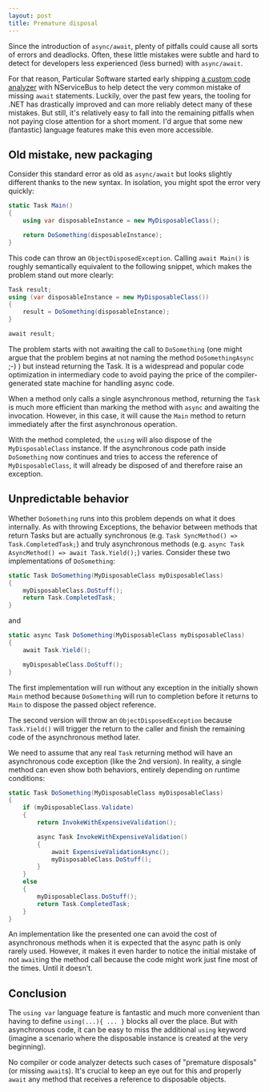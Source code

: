 ```yaml
---
layout: post
title: Premature disposal
---
```


Since the introduction of `async/await`, plenty of pitfalls could cause all sorts of errors and deadlocks. Often, these little mistakes were subtle and hard to detect for developers less experienced (less burned) with `async/await`.

For that reason, Particular Software started early shipping [a custom code analyzer](https://github.com/Particular/NServiceBus/blob/master/src/NServiceBus.Core.Analyzer/AwaitOrCaptureTasksAnalyzer.cs) with NServiceBus to help detect the very common mistake of missing `await` statements. Luckily, over the past few years, the tooling for .NET has drastically improved and can more reliably detect many of these mistakes. But still, it's relatively easy to fall into the remaining pitfalls when not paying close attention for a short moment. I'd argue that some new (fantastic) language features make this even more accessible.

## Old mistake, new packaging

Consider this standard error as old as `async/await` but looks slightly different thanks to the new syntax. In isolation, you might spot the error very quickly:

```csharp
static Task Main()
{
    using var disposableInstance = new MyDisposableClass();

    return DoSomething(disposableInstance);
}
```

This code can throw an `ObjectDisposedException`. Calling `await Main()` is roughly semantically equivalent to the following snippet, which makes the problem stand out more clearly:

```csharp
Task result;
using (var disposableInstance = new MyDisposableClass())
{
    result = DoSomething(disposableInstance);
}

await result;
```

The problem starts with not awaiting the call to `DoSomething` (one might argue that the problem begins at not naming the method `DoSomethingAsync` ;-) ) but instead returning the Task. It is a widespread and popular code optimization in intermediary code to avoid paying the price of the compiler-generated state machine for handling async code.

When a method only calls a single asynchronous method, returning the `Task` is much more efficient than marking the method with `async` and awaiting the invocation. However, in this case, it will cause the `Main` method to return immediately after the first asynchronous operation.

With the method completed, the `using` will also dispose of the `MyDisposableClass` instance. If the asynchronous code path inside `DoSomething` now continues and tries to access the reference of `MyDisposableClass`, it will already be disposed of and therefore raise an exception.

## Unpredictable behavior

Whether `DoSomething` runs into this problem depends on what it does internally. As with throwing Exceptions, the behavior between methods that return Tasks but are actually synchronous (e.g. `Task SyncMethod() => Task.CompletedTask;`) and truly asynchronous methods (e.g. `async Task AsyncMethod() => await Task.Yield();`) varies. Consider these two implementations of `DoSomething`:

```csharp
static Task DoSomething(MyDisposableClass myDisposableClass)
{
    myDisposableClass.DoStuff();
    return Task.CompletedTask;
}
```

and

```csharp
static async Task DoSomething(MyDisposableClass myDisposableClass)
{
    await Task.Yield();

    myDisposableClass.DoStuff();
}
```

The first implementation will run without any exception in the initially shown `Main` method because `DoSomething` will run to completion before it returns to `Main` to dispose the passed object reference.

The second version will throw an `ObjectDisposedException` because `Task.Yield()` will trigger the return to the caller and finish the remaining code of the asynchronous method later.

We need to assume that any real `Task` returning method will have an asynchronous code exception (like the 2nd version). In reality, a single method can even show both behaviors, entirely depending on runtime conditions:

```csharp
static Task DoSomething(MyDisposableClass myDisposableClass)
{
    if (myDisposableClass.Validate)
    {
        return InvokeWithExpensiveValidation();

        async Task InvokeWithExpensiveValidation()
        {
            await ExpensiveValidationAsync();
            myDisposableClass.DoStuff();
        }
    }
    else
    {
        myDisposableClass.DoStuff();
        return Task.CompletedTask;
    }
}
```

An implementation like the presented one can avoid the cost of asynchronous methods when it is expected that the async path is only rarely used. However, it makes it even harder to notice the initial mistake of not `await`ing the method call because the code might work just fine most of the times. Until it doesn't.

## Conclusion

The `using var` language feature is fantastic and much more convenient than having to define `using(...){ ... }` blocks all over the place. But with asynchronous code, it can be easy to miss the additional `using` keyword (imagine a scenario where the disposable instance is created at the very beginning).

No compiler or code analyzer detects such cases of "premature disposals" (or missing `await`s). It's crucial to keep an eye out for this and properly `await` any method that receives a reference to disposable objects.
